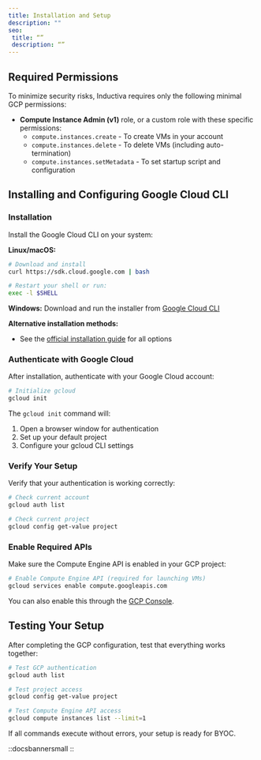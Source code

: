 ```yaml
---
title: Installation and Setup
description: ""
seo:
 title: “”
 description: “”
---
```


## Required Permissions

To minimize security risks, Inductiva requires only the following minimal GCP permissions:

- **Compute Instance Admin (v1)** role, or a custom role with these specific permissions:
  - `compute.instances.create` - To create VMs in your account
  - `compute.instances.delete` - To delete VMs (including auto-termination)
  - `compute.instances.setMetadata` - To set startup script and configuration


## Installing and Configuring Google Cloud CLI

### Installation

Install the Google Cloud CLI on your system:

**Linux/macOS:**
```bash
# Download and install
curl https://sdk.cloud.google.com | bash

# Restart your shell or run:
exec -l $SHELL
```

**Windows:**
Download and run the installer from [Google Cloud CLI](https://cloud.google.com/sdk/docs/install)

**Alternative installation methods:**
- See the [official installation guide](https://cloud.google.com/sdk/docs/install) for all options

### Authenticate with Google Cloud

After installation, authenticate with your Google Cloud account:

```bash
# Initialize gcloud
gcloud init
```

The `gcloud init` command will:
1. Open a browser window for authentication
2. Set up your default project
3. Configure your gcloud CLI settings

### Verify Your Setup

Verify that your authentication is working correctly:

```bash
# Check current account
gcloud auth list

# Check current project
gcloud config get-value project
```

### Enable Required APIs

Make sure the Compute Engine API is enabled in your GCP project:

```bash
# Enable Compute Engine API (required for launching VMs)
gcloud services enable compute.googleapis.com
```

You can also enable this through the [GCP Console](https://console.cloud.google.com/apis/library).

## Testing Your Setup

After completing the GCP configuration, test that everything works together:

```bash
# Test GCP authentication
gcloud auth list

# Test project access
gcloud config get-value project

# Test Compute Engine API access
gcloud compute instances list --limit=1
```

If all commands execute without errors, your setup is ready for BYOC.


::docsbannersmall
::

